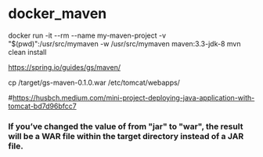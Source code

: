 # docker_maven

docker run -it --rm --name my-maven-project -v "$(pwd)":/usr/src/mymaven -w /usr/src/mymaven maven:3.3-jdk-8 mvn clean install

https://spring.io/guides/gs/maven/

cp /target/gs-maven-0.1.0.war /etc/tomcat/webapps/

#https://husbch.medium.com/mini-project-deploying-java-application-with-tomcat-bd7d96bfcc7

###	If you’ve changed the value of <packaging> from "jar" to "war", the result will be a WAR file within the target directory instead of a JAR file.

